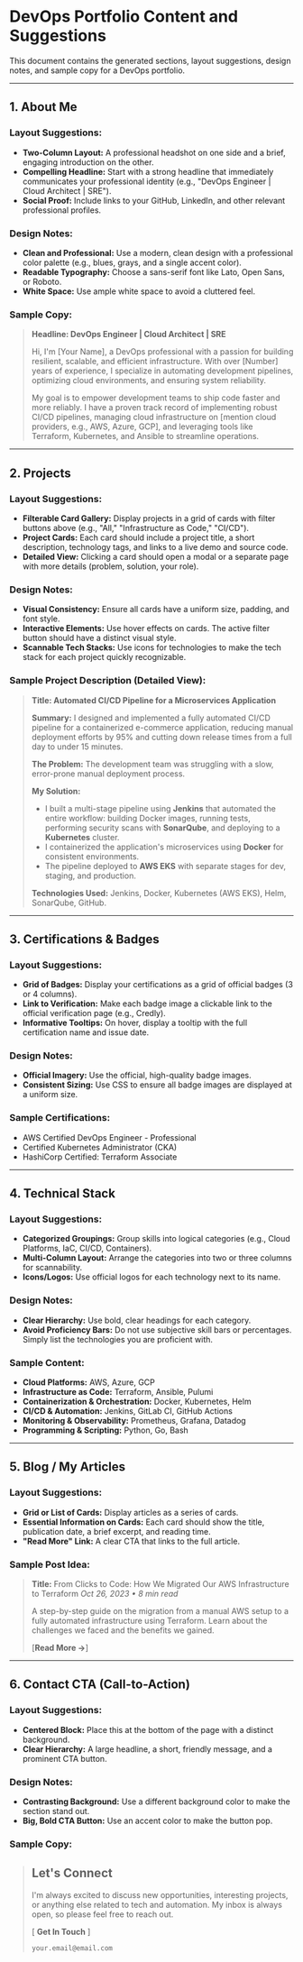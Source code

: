 # DevOps Portfolio Content and Suggestions

This document contains the generated sections, layout suggestions, design notes, and sample copy for a DevOps portfolio.

---

## 1. About Me

### Layout Suggestions:
- **Two-Column Layout:** A professional headshot on one side and a brief, engaging introduction on the other.
- **Compelling Headline:** Start with a strong headline that immediately communicates your professional identity (e.g., "DevOps Engineer | Cloud Architect | SRE").
- **Social Proof:** Include links to your GitHub, LinkedIn, and other relevant professional profiles.

### Design Notes:
- **Clean and Professional:** Use a modern, clean design with a professional color palette (e.g., blues, grays, and a single accent color).
- **Readable Typography:** Choose a sans-serif font like Lato, Open Sans, or Roboto.
- **White Space:** Use ample white space to avoid a cluttered feel.

### Sample Copy:
> **Headline: DevOps Engineer | Cloud Architect | SRE**
>
> Hi, I'm [Your Name], a DevOps professional with a passion for building resilient, scalable, and efficient infrastructure. With over [Number] years of experience, I specialize in automating development pipelines, optimizing cloud environments, and ensuring system reliability.
>
> My goal is to empower development teams to ship code faster and more reliably. I have a proven track record of implementing robust CI/CD pipelines, managing cloud infrastructure on [mention cloud providers, e.g., AWS, Azure, GCP], and leveraging tools like Terraform, Kubernetes, and Ansible to streamline operations.

---

## 2. Projects

### Layout Suggestions:
- **Filterable Card Gallery:** Display projects in a grid of cards with filter buttons above (e.g., "All," "Infrastructure as Code," "CI/CD").
- **Project Cards:** Each card should include a project title, a short description, technology tags, and links to a live demo and source code.
- **Detailed View:** Clicking a card should open a modal or a separate page with more details (problem, solution, your role).

### Design Notes:
- **Visual Consistency:** Ensure all cards have a uniform size, padding, and font style.
- **Interactive Elements:** Use hover effects on cards. The active filter button should have a distinct visual style.
- **Scannable Tech Stacks:** Use icons for technologies to make the tech stack for each project quickly recognizable.

### Sample Project Description (Detailed View):
> **Title: Automated CI/CD Pipeline for a Microservices Application**
>
> **Summary:** I designed and implemented a fully automated CI/CD pipeline for a containerized e-commerce application, reducing manual deployment efforts by 95% and cutting down release times from a full day to under 15 minutes.
>
> **The Problem:** The development team was struggling with a slow, error-prone manual deployment process.
>
> **My Solution:**
> *   I built a multi-stage pipeline using **Jenkins** that automated the entire workflow: building Docker images, running tests, performing security scans with **SonarQube**, and deploying to a **Kubernetes** cluster.
> *   I containerized the application's microservices using **Docker** for consistent environments.
> *   The pipeline deployed to **AWS EKS** with separate stages for dev, staging, and production.
>
> **Technologies Used:** Jenkins, Docker, Kubernetes (AWS EKS), Helm, SonarQube, GitHub.

---

## 3. Certifications & Badges

### Layout Suggestions:
- **Grid of Badges:** Display your certifications as a grid of official badges (3 or 4 columns).
- **Link to Verification:** Make each badge image a clickable link to the official verification page (e.g., Credly).
- **Informative Tooltips:** On hover, display a tooltip with the full certification name and issue date.

### Design Notes:
- **Official Imagery:** Use the official, high-quality badge images.
- **Consistent Sizing:** Use CSS to ensure all badge images are displayed at a uniform size.

### Sample Certifications:
- AWS Certified DevOps Engineer - Professional
- Certified Kubernetes Administrator (CKA)
- HashiCorp Certified: Terraform Associate

---

## 4. Technical Stack

### Layout Suggestions:
- **Categorized Groupings:** Group skills into logical categories (e.g., Cloud Platforms, IaC, CI/CD, Containers).
- **Multi-Column Layout:** Arrange the categories into two or three columns for scannability.
- **Icons/Logos:** Use official logos for each technology next to its name.

### Design Notes:
- **Clear Hierarchy:** Use bold, clear headings for each category.
- **Avoid Proficiency Bars:** Do not use subjective skill bars or percentages. Simply list the technologies you are proficient with.

### Sample Content:
- **Cloud Platforms:** AWS, Azure, GCP
- **Infrastructure as Code:** Terraform, Ansible, Pulumi
- **Containerization & Orchestration:** Docker, Kubernetes, Helm
- **CI/CD & Automation:** Jenkins, GitLab CI, GitHub Actions
- **Monitoring & Observability:** Prometheus, Grafana, Datadog
- **Programming & Scripting:** Python, Go, Bash

---

## 5. Blog / My Articles

### Layout Suggestions:
- **Grid or List of Cards:** Display articles as a series of cards.
- **Essential Information on Cards:** Each card should show the title, publication date, a brief excerpt, and reading time.
- **"Read More" Link:** A clear CTA that links to the full article.

### Sample Post Idea:
> **Title:** From Clicks to Code: How We Migrated Our AWS Infrastructure to Terraform
> *Oct 26, 2023 • 8 min read*
>
> A step-by-step guide on the migration from a manual AWS setup to a fully automated infrastructure using Terraform. Learn about the challenges we faced and the benefits we gained.
>
> [**Read More →**]

---

## 6. Contact CTA (Call-to-Action)

### Layout Suggestions:
- **Centered Block:** Place this at the bottom of the page with a distinct background.
- **Clear Hierarchy:** A large headline, a short, friendly message, and a prominent CTA button.

### Design Notes:
- **Contrasting Background:** Use a different background color to make the section stand out.
- **Big, Bold CTA Button:** Use an accent color to make the button pop.

### Sample Copy:
> ## Let's Connect
>
> I'm always excited to discuss new opportunities, interesting projects, or anything else related to tech and automation. My inbox is always open, so please feel free to reach out.
>
> [ **Get In Touch** ]
>
> `your.email@email.com`
